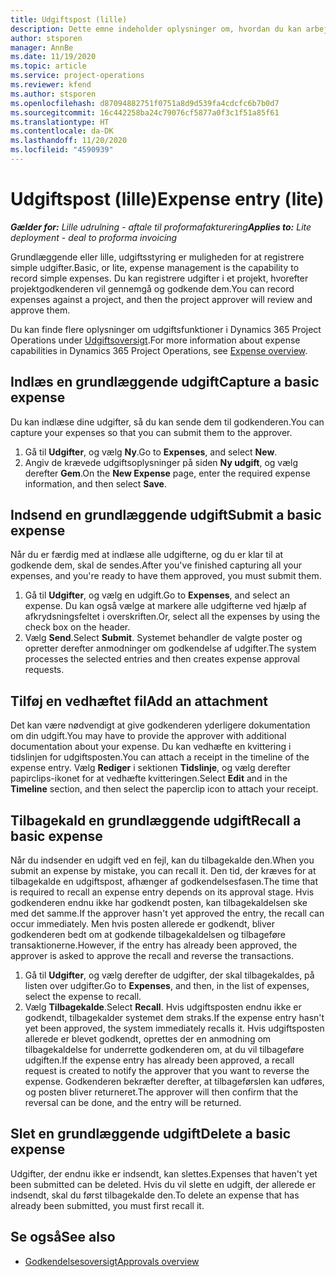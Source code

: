 ```yaml
---
title: Udgiftspost (lille)
description: Dette emne indeholder oplysninger om, hvordan du kan arbejde med udgiftsposter i en lille udrulning.
author: stsporen
manager: AnnBe
ms.date: 11/19/2020
ms.topic: article
ms.service: project-operations
ms.reviewer: kfend
ms.author: stsporen
ms.openlocfilehash: d87094882751f0751a8d9d539fa4cdcfc6b7b0d7
ms.sourcegitcommit: 16c442258ba24c79076cf5877a0f3c1f51a85f61
ms.translationtype: HT
ms.contentlocale: da-DK
ms.lasthandoff: 11/20/2020
ms.locfileid: "4590939"
---
```

# <a name="expense-entry-lite"></a><span data-ttu-id="b7f70-103">Udgiftspost (lille)</span><span class="sxs-lookup"><span data-stu-id="b7f70-103">Expense entry (lite)</span></span>

<span data-ttu-id="b7f70-104">_**Gælder for:** Lille udrulning - aftale til proformafakturering_</span><span class="sxs-lookup"><span data-stu-id="b7f70-104">_**Applies to:** Lite deployment - deal to proforma invoicing_</span></span>

<span data-ttu-id="b7f70-105">Grundlæggende eller lille, udgiftsstyring er muligheden for at registrere simple udgifter.</span><span class="sxs-lookup"><span data-stu-id="b7f70-105">Basic, or lite, expense management is the capability to record simple expenses.</span></span> <span data-ttu-id="b7f70-106">Du kan registrere udgifter i et projekt, hvorefter projektgodkenderen vil gennemgå og godkende dem.</span><span class="sxs-lookup"><span data-stu-id="b7f70-106">You can record expenses against a project, and then the project approver will review and approve them.</span></span>

<span data-ttu-id="b7f70-107">Du kan finde flere oplysninger om udgiftsfunktioner i Dynamics 365 Project Operations under [Udgiftsoversigt](expense-overview.md).</span><span class="sxs-lookup"><span data-stu-id="b7f70-107">For more information about expense capabilities in Dynamics 365 Project Operations, see [Expense overview](expense-overview.md).</span></span>

## <a name="capture-a-basic-expense"></a><span data-ttu-id="b7f70-108">Indlæs en grundlæggende udgift</span><span class="sxs-lookup"><span data-stu-id="b7f70-108">Capture a basic expense</span></span>

<span data-ttu-id="b7f70-109">Du kan indlæse dine udgifter, så du kan sende dem til godkenderen.</span><span class="sxs-lookup"><span data-stu-id="b7f70-109">You can capture your expenses so that you can submit them to the approver.</span></span>

1. <span data-ttu-id="b7f70-110">Gå til **Udgifter**, og vælg **Ny**.</span><span class="sxs-lookup"><span data-stu-id="b7f70-110">Go to **Expenses**, and select **New**.</span></span>
2. <span data-ttu-id="b7f70-111">Angiv de krævede udgiftsoplysninger på siden **Ny udgift**, og vælg derefter **Gem**.</span><span class="sxs-lookup"><span data-stu-id="b7f70-111">On the **New Expense** page, enter the required expense information, and then select **Save**.</span></span>

## <a name="submit-a-basic-expense"></a><span data-ttu-id="b7f70-112">Indsend en grundlæggende udgift</span><span class="sxs-lookup"><span data-stu-id="b7f70-112">Submit a basic expense</span></span>

<span data-ttu-id="b7f70-113">Når du er færdig med at indlæse alle udgifterne, og du er klar til at godkende dem, skal de sendes.</span><span class="sxs-lookup"><span data-stu-id="b7f70-113">After you've finished capturing all your expenses, and you're ready to have them approved, you must submit them.</span></span>

1. <span data-ttu-id="b7f70-114">Gå til **Udgifter**, og vælg en udgift.</span><span class="sxs-lookup"><span data-stu-id="b7f70-114">Go to **Expenses**, and select an expense.</span></span> <span data-ttu-id="b7f70-115">Du kan også vælge at markere alle udgifterne ved hjælp af afkrydsningsfeltet i overskriften.</span><span class="sxs-lookup"><span data-stu-id="b7f70-115">Or, select all the expenses by using the check box on the header.</span></span>
2. <span data-ttu-id="b7f70-116">Vælg **Send**.</span><span class="sxs-lookup"><span data-stu-id="b7f70-116">Select **Submit**.</span></span> <span data-ttu-id="b7f70-117">Systemet behandler de valgte poster og opretter derefter anmodninger om godkendelse af udgifter.</span><span class="sxs-lookup"><span data-stu-id="b7f70-117">The system processes the selected entries and then creates expense approval requests.</span></span>

## <a name="add-an-attachment"></a><span data-ttu-id="b7f70-118">Tilføj en vedhæftet fil</span><span class="sxs-lookup"><span data-stu-id="b7f70-118">Add an attachment</span></span>

<span data-ttu-id="b7f70-119">Det kan være nødvendigt at give godkenderen yderligere dokumentation om din udgift.</span><span class="sxs-lookup"><span data-stu-id="b7f70-119">You may have to provide the approver with additional documentation about your expense.</span></span> <span data-ttu-id="b7f70-120">Du kan vedhæfte en kvittering i tidslinjen for udgiftsposten.</span><span class="sxs-lookup"><span data-stu-id="b7f70-120">You can attach a receipt in the timeline of the expense entry.</span></span> <span data-ttu-id="b7f70-121">Vælg **Rediger** i sektionen **Tidslinje**, og vælg derefter papirclips-ikonet for at vedhæfte kvitteringen.</span><span class="sxs-lookup"><span data-stu-id="b7f70-121">Select **Edit** and in the **Timeline** section, and then select the paperclip icon to attach your receipt.</span></span>

## <a name="recall-a-basic-expense"></a><span data-ttu-id="b7f70-122">Tilbagekald en grundlæggende udgift</span><span class="sxs-lookup"><span data-stu-id="b7f70-122">Recall a basic expense</span></span>

<span data-ttu-id="b7f70-123">Når du indsender en udgift ved en fejl, kan du tilbagekalde den.</span><span class="sxs-lookup"><span data-stu-id="b7f70-123">When you submit an expense by mistake, you can recall it.</span></span> <span data-ttu-id="b7f70-124">Den tid, der kræves for at tilbagekalde en udgiftspost, afhænger af godkendelsesfasen.</span><span class="sxs-lookup"><span data-stu-id="b7f70-124">The time that is required to recall an expense entry depends on its approval stage.</span></span>  <span data-ttu-id="b7f70-125">Hvis godkenderen endnu ikke har godkendt posten, kan tilbagekaldelsen ske med det samme.</span><span class="sxs-lookup"><span data-stu-id="b7f70-125">If the approver hasn't yet approved the entry, the recall can occur immediately.</span></span> <span data-ttu-id="b7f70-126">Men hvis posten allerede er godkendt, bliver godkenderen bedt om at godkende tilbagekaldelsen og tilbageføre transaktionerne.</span><span class="sxs-lookup"><span data-stu-id="b7f70-126">However, if the entry has already been approved, the approver is asked to approve the recall and reverse the transactions.</span></span>

1. <span data-ttu-id="b7f70-127">Gå til **Udgifter**, og vælg derefter de udgifter, der skal tilbagekaldes, på listen over udgifter.</span><span class="sxs-lookup"><span data-stu-id="b7f70-127">Go to **Expenses**, and then, in the list of expenses, select the expense to recall.</span></span>
2. <span data-ttu-id="b7f70-128">Vælg **Tilbagekalde**.</span><span class="sxs-lookup"><span data-stu-id="b7f70-128">Select **Recall**.</span></span> <span data-ttu-id="b7f70-129">Hvis udgiftsposten endnu ikke er godkendt, tilbagekalder systemet dem straks.</span><span class="sxs-lookup"><span data-stu-id="b7f70-129">If the expense entry hasn't yet been approved, the system immediately recalls it.</span></span> <span data-ttu-id="b7f70-130">Hvis udgiftsposten allerede er blevet godkendt, oprettes der en anmodning om tilbagekaldelse for underrette godkenderen om, at du vil tilbageføre udgiften.</span><span class="sxs-lookup"><span data-stu-id="b7f70-130">If the expense entry has already been approved, a recall request is created to notify the approver that you want to reverse the expense.</span></span> <span data-ttu-id="b7f70-131">Godkenderen bekræfter derefter, at tilbageførslen kan udføres, og posten bliver returneret.</span><span class="sxs-lookup"><span data-stu-id="b7f70-131">The approver will then confirm that the reversal can be done, and the entry will be returned.</span></span>

## <a name="delete-a-basic-expense"></a><span data-ttu-id="b7f70-132">Slet en grundlæggende udgift</span><span class="sxs-lookup"><span data-stu-id="b7f70-132">Delete a basic expense</span></span>

<span data-ttu-id="b7f70-133">Udgifter, der endnu ikke er indsendt, kan slettes.</span><span class="sxs-lookup"><span data-stu-id="b7f70-133">Expenses that haven't yet been submitted can be deleted.</span></span> <span data-ttu-id="b7f70-134">Hvis du vil slette en udgift, der allerede er indsendt, skal du først tilbagekalde den.</span><span class="sxs-lookup"><span data-stu-id="b7f70-134">To delete an expense that has already been submitted, you must first recall it.</span></span>

## <a name="see-also"></a><span data-ttu-id="b7f70-135">Se også</span><span class="sxs-lookup"><span data-stu-id="b7f70-135">See also</span></span>

- [<span data-ttu-id="b7f70-136">Godkendelsesoversigt</span><span class="sxs-lookup"><span data-stu-id="b7f70-136">Approvals overview</span></span>](../approvals/approvals-overview.md)
